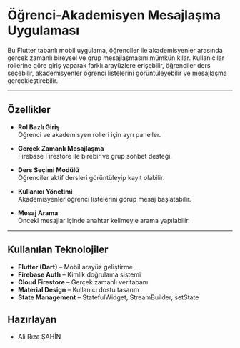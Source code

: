 # Öğrenci-Akademisyen Mesajlaşma Uygulaması

Bu Flutter tabanlı mobil uygulama, öğrenciler ile akademisyenler arasında gerçek zamanlı bireysel ve grup mesajlaşmasını mümkün kılar. Kullanıcılar rollerine göre giriş yaparak farklı arayüzlere erişebilir, öğrenciler ders seçebilir, akademisyenler öğrenci listelerini görüntüleyebilir ve mesajlaşma gerçekleştirebilir.

---

## Özellikler

- **Rol Bazlı Giriş**  
  Öğrenci ve akademisyen rolleri için ayrı paneller.

- **Gerçek Zamanlı Mesajlaşma**  
  Firebase Firestore ile birebir ve grup sohbet desteği.

- **Ders Seçimi Modülü**  
  Öğrenciler aktif dersleri görüntüleyip kayıt olabilir.

- **Kullanıcı Yönetimi**  
  Akademisyenler öğrenci listelerini görüp mesaj başlatabilir.

- **Mesaj Arama**  
  Önceki mesajlar içinde anahtar kelimeyle arama yapılabilir.

---

## Kullanılan Teknolojiler

- **Flutter (Dart)** – Mobil arayüz geliştirme
- **Firebase Auth** – Kimlik doğrulama sistemi
- **Cloud Firestore** – Gerçek zamanlı veritabanı
- **Material Design** – Kullanıcı dostu tasarım
- **State Management** – StatefulWidget, StreamBuilder, setState

## Hazırlayan

- Ali Rıza ŞAHİN

